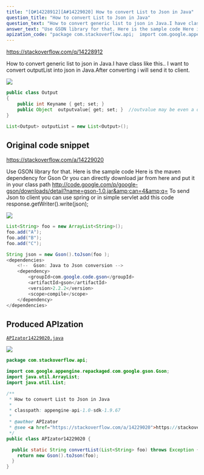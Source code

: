 ```yaml
---
title: "[Q#14228912][A#14229020] How to convert List to Json in Java"
question_title: "How to convert List to Json in Java"
question_text: "How to convert generic list to json in Java.I have class like this.. I want to convert outputList  into json in Java.After converting i will send it to client."
answer_text: "Use GSON library for that. Here is the sample code Here is the maven dependency for Gson Or you can directly download jar from here and put it in your class path http://code.google.com/p/google-gson/downloads/detail?name=gson-1.0.jar&can=4&q= To send Json to client you can use spring or in simple servlet add this code response.getWriter().write(json);"
apization_code: "package com.stackoverflow.api;  import com.google.appengine.repackaged.com.google.gson.Gson; import java.util.ArrayList; import java.util.List;  /**  * How to convert List to Json in Java  *  * classpath: appengine-api-1.0-sdk-1.9.67  *  * @author APIzator  * @see <a href=\"https://stackoverflow.com/a/14229020\">https://stackoverflow.com/a/14229020</a>  */ public class APIzator14229020 {    public static String convertList(List<String> foo) throws Exception {     return new Gson().toJson(foo);   } }"
---
```


https://stackoverflow.com/q/14228912

How to convert generic list to json in Java.I have class like this..
I want to convert outputList  into json in Java.After converting i will send it to client.


<div class="code-logo"><img src="/stackoverflow.png" /></div>

```java
public class Output
{
    public int Keyname { get; set; }
    public Object  outputvalue{ get; set; }  //outvalue may be even a object collection
}

List<Output> outputList = new List<Output>();
```


## Original code snippet

https://stackoverflow.com/a/14229020

Use GSON library for that. Here is the sample code
Here is the maven dependency for Gson
Or you can directly download jar from here and put it in your class path
http://code.google.com/p/google-gson/downloads/detail?name=gson-1.0.jar&amp;can=4&amp;q=
To send Json to client you can use spring or in simple servlet add this code
response.getWriter().write(json);

<div class="code-logo"><img src="/stackoverflow.png" /></div>

```java
List<String> foo = new ArrayList<String>();
foo.add("A");
foo.add("B");
foo.add("C");

String json = new Gson().toJson(foo );
<dependencies>
    <!--  Gson: Java to Json conversion -->
    <dependency>
        <groupId>com.google.code.gson</groupId>
        <artifactId>gson</artifactId>
        <version>2.2.2</version>
        <scope>compile</scope>
    </dependency>
</dependencies>
```

## Produced APIzation

[`APIzator14229020.java`](https://github.com/pasqualesalza/apization/raw/main/data/search/APIzator14229020.java)

<div class="code-logo"><img src="/apizator.png" /></div>

```java
package com.stackoverflow.api;

import com.google.appengine.repackaged.com.google.gson.Gson;
import java.util.ArrayList;
import java.util.List;

/**
 * How to convert List to Json in Java
 *
 * classpath: appengine-api-1.0-sdk-1.9.67
 *
 * @author APIzator
 * @see <a href="https://stackoverflow.com/a/14229020">https://stackoverflow.com/a/14229020</a>
 */
public class APIzator14229020 {

  public static String convertList(List<String> foo) throws Exception {
    return new Gson().toJson(foo);
  }
}

```